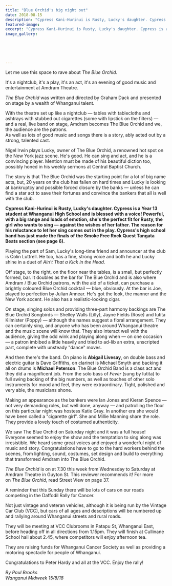 ```yaml
---
title: "Blue Orchid's big night out"
date: 2018-08-15
description: "Cypress Kani-Hurinui is Rusty, Lucky's daughter. Cypress is a Year 13 student at WHS and is blessed with a voice!.."
featured-image: 
excerpt: "Cypress Kani-Hurinui is Rusty, Lucky's daughter. Cypress is a Year 13 student at WHS and is blessed with a voice!"
image_gallery:
    
    
    
    
    
---
```


<p class="element element-paragraph">Let me use this space to rave about&nbsp;<em>The Blue Orchid</em>.</p>
<p class="element element-paragraph">It's a nightclub, it's a play, it's an act, it's an evening of good music and entertainment at Amdram Theatre.</p>
<p class="element element-paragraph"><em>The Blue Orchid</em>&nbsp;was written and directed by Graham Dack and presented on stage by a wealth of Whanganui talent.</p>
<p class="element element-paragraph">With the theatre set up like a nightclub &mdash; tables with tablecloths and ashtrays with stubbed out cigarettes (some with lipstick on the filters) &mdash; and a real, live band on stage, Amdram becomes The Blue Orchid and we, the audience are the patrons.<br />As well as lots of good music and songs there is a story, ably acted out by a strong, talented cast.</p>
<p class="element element-paragraph">Nigel Irwin plays Lucky, owner of The Blue Orchid, a renowned hot spot on the New York jazz scene. He's good. He can sing and act, and he is a convincing player. Mention must be made of his beautiful diction too, possibly honed in his weekly sermons at Central Baptist Church.</p>
<p class="element element-paragraph">The story is that The Blue Orchid was the starting point for a lot of big name acts, but, 20 years on the club has fallen on hard times and Lucky is looking at bankruptcy and possible forced closure by the banks &mdash; unless he can find a star act to save their fortunes and convince the bankers that all is well with the club.</p>
<p class="element element-paragraph"><strong>Cypress Kani-Hurinui is Rusty, Lucky's daughter. Cypress is a Year 13 student at Whanganui High School and is blessed with a voice! Powerful, with a big range and loads of emotion, she's the perfect fit for Rusty, the girl who wants to sing &mdash; against the wishes of her father. The reason for his reluctance to let her sing comes out in the play. Cypress's high school band has just made the finals of the Smoke Free Rock Quest Tangata Beats section (see page 6).</strong></p>
<p class="element element-paragraph">Playing the part of Sam, Lucky's long-time friend and announcer at the club is Colin Luttrell. He too, has a fine, strong voice and both he and Lucky shine in a duet of&nbsp;<em>Ain't That a Kick in the Head</em>.</p>
<p class="element element-paragraph">Off stage, to the right, on the floor near the tables, is a small, but perfectly formed, bar. It doubles as the bar for The Blue Orchid and is also where Amdram / Blue Orchid patrons, with the aid of a ticket, can purchase a brightly coloured Blue Orchid cocktail &mdash; blue, obviously. At the bar is Joe, played to perfection by Julian Annear. He's got the look, the manner and the New York accent. He also has a realistic-looking cigar.</p>
<p class="element element-paragraph">On stage, singing solos and providing three-part harmony backings are The Blue Orchid Songbirds &mdash; Shelley Walls (Lilly), Jayne Fields (Rose) and Iutita Kilmister (Poppy) &mdash; although the names suggest a floral arrangement. They can certainly sing, and anyone who has been around Whanganui theatre and the music scene will know that. They also interact well with the audience, giving the odd wink and playing along when &mdash; on one occasion &mdash; a patron imbibed a little heavily and tried to ad-lib an extra, unscripted part, complete with unsteady "dance" moves.</p>
<p class="element element-paragraph">And then there's the band. On piano is <strong>Abigail Livesay</strong>, on double bass and electric guitar is Dave Griffiths, on clarinet is Michael Smyth and backing it all on drums is <strong>Michael Peterson</strong>. The Blue Orchid Band is a class act and they did a magnificent job. From the solo bass of&nbsp;<em>Fever</em>&nbsp;(sung by Iutita) to full swing backing of the big numbers, as well as touches of other solo instruments for mood and feel, they were extraordinary. Tight, polished and very able, the musicians shone.</p>
<p class="element element-paragraph">Making an appearance as the bankers were Ian Jones and Kieran Spence &mdash; not very demanding roles, but well done, anyway &mdash; and patrolling the floor on this particular night was hostess Katie Gray. In another era she would have been called a "cigarette girl". She and Millie Manning share the role. They provide a lovely touch of costumed authenticity.</p>
<p class="element element-paragraph">We saw The Blue Orchid on Saturday night and it was a full house! Everyone seemed to enjoy the show and the temptation to sing along was irresistible. We heard some great voices and enjoyed a wonderful night of music and story. Congratulations have to go to the hard workers behind the scenes, from lighting, sound, costumes, set design and build to everything that transformed Amdram into The Blue Orchid.</p>
<p class="element element-paragraph"><em>The Blue Orchid</em>&nbsp;is on at 7.30 this week from Wednesday to Saturday at Amdram Theatre in Guyton St. This reviewer recommends it! For more on&nbsp;<em>The Blue Orchid</em>, read Street View on page 37.</p>
<p class="element element-paragraph">A reminder that this Sunday there will be lots of cars on our roads competing in the Daffodil Rally for Cancer.</p>
<p class="element element-paragraph">Not just vintage and veteran vehicles, although it is being run by the Vintage Car Club (VCC), but cars of all ages and descriptions will be numbered up and rallying around Whanganui streets and rural roads.</p>
<p class="element element-paragraph">They will be meeting at VCC Clubrooms in Patapu St, Whanganui East, before heading off in all directions from 1.15pm. They will finish at Cullinane School hall about 2.45, where competitors will enjoy afternoon tea.</p>
<p class="element element-paragraph">They are raising funds for Whanganui Cancer Society as well as providing a motoring spectacle for people of Whanganui.</p>
<p class="element element-paragraph">Congratulations to Peter Hardy and all at the VCC. Enjoy the rally!</p>
<p class="element element-paragraph"><em>By Paul Brooks</em><br /><em>Wanganui Midweek 15/8/18</em></p>

